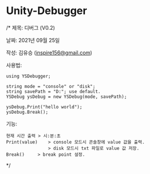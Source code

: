 # Unity-Debugger

/*
 제목: 디버그 (V0.2)
 
 날짜: 2021년 09월 25일
 
 작성: 김유승 (inspire156@gmail.com)
 
 사용법:
 
	using YSDebugger;
 
    string mode = "console" or "disk";
    string savePath = "D:"; use default.
    YSDebug ysDebug = new YSDebug(mode, savePath);
    
    ysDebug.Print("hello world");
    ysDebug.Break();
    
 기능: 
 
    현재 시간 출력 > 시:분:초
    Print(value)    > console 모드시 콘솔창에 value 값을 출력.
                    > disk 모드시 txt 파일로 value 값 저장.
    Break()     > break point 설정.
    
 */
